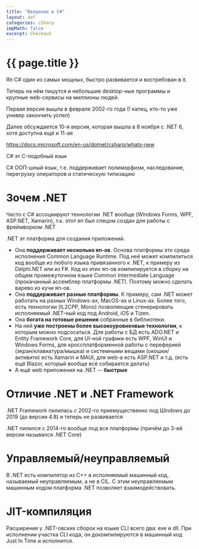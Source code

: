 ```yaml
---
title: "Введение в C#"
layout: def
categories: cSharp
impMath: false
excerpt: Checkout
---
```


# {{ page.title }}

Яп C# один из самых мощных, быстро развивается и востребован в it.

Теперь на нём пишутся и небольшие desktop-ные программы и крупные web-сервисы на миллионы людей.

Первая версия вышла в феврале 2002-го года (! капец, кто-то уже универ закончить успел)

Далее обсуждается 10-я версия, которая вышла в 8 ноября с .NET 6, хотя доступна ещё и 11-ая

https://docs.microsoft.com/en-us/dotnet/csharp/whats-new

C# эт C-подобный язык

C# ООП-шный язык, т.е. поддерживает полиморфизм, наследование, перегрузку операторов и статическую типизацию

# Зочем .NET

Часто с C# ассоциируют технологии .NET вообще (Windows Forms, WPF, ASP.NET, Xamarin), т.к. этот яп был спецом создан для работы с фреймворком .NET

.NET эт платформа для создания приложений.

- Она **поддерживает несколько яп-ов**. Основа платформы это среда исполнения Common Language Runtime.
Под неё может компилиться код вообще из любого языка привязанного к .NET, к примеру из Delphi.NET или из F#.
Код из этих яп-ов компилируется в *сборку* на общем промежуточном языке Common Intermediate Language (прокачанный ассемблер платформы .NET).
Поэтому можно сделать варево из кучи яп-ов.
- Она **поддерживает разные платформы**. К примеру, сам .NET может работать на разных Windows-ах, MacOS-ах и Linux-ах.
Более того, есть технологии (IL2CPP, Mono) позволяющие сгенерировать исполняемый .NET-ный код под Android, iOS и Tizen.
- Она **богата на готовые решения** собранные в библиотеки.
- На ней **уже построены более высокоуровненвые технологии**, к которым можно подсосаться. Для работы с БД есть ADO.NET и Entity Framework Core,
для UI-ной графики есть WPF, WinUI и Windows Forms,
для кроссплатформенной работы с переферией (экран/клавиатура/мышка) и системными вещами (окошки/активити) есть Xamarin и MAUI, для web-а есть ASP.NET и т.д.
(есть ещё Blazor, который вообще всё собирается делать)
- А ещё web приложения на .NET -- **быстрые**

# Отличие .NET и .NET Framework

.NET Framework пилилась с 2002-го приемущественно под Шindows до 2019 (до версии 4.8) и теперь не развивается

.NET пилился с 2014-го вообще под все платформы (причём до 3-ей версии назывался .NET Core)

# Управляемый/неуправляемый

В .NET есть компилятор из C++ в исполняемый машинный код, называемый неуправляемым, а не в CIL.
С этим неуправляемым машинным кодом платформа .NET позволяет взаимодействовать.

# JIT-компиляция

Расширения у .NET-овских сборок на языке CLI всего два: exe и dll.
При исполнении участка CLI кода, он докомпилируются в машинный код Just In Time и исполнится.
